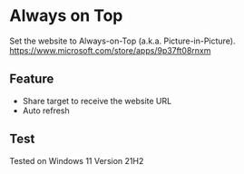 # Always on Top
Set the website to Always-on-Top (a.k.a. Picture-in-Picture).  
https://www.microsoft.com/store/apps/9p37ft08rnxm

## Feature
- Share target to receive the website URL
- Auto refresh

## Test
Tested on Windows 11 Version 21H2
